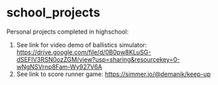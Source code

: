 # school_projects
Personal projects completed in highschool:
1. See link for video demo of ballistics simulator: https://drive.google.com/file/d/0B0pw8KLuSG-dSEFlV3RSN0ozZGM/view?usp=sharing&resourcekey=0-wNgNSVrnp8Fam-Wy927V6A
2. See link to score runner game: https://simmer.io/@demanik/keep-up
